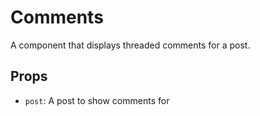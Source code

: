 # Comments

A component that displays threaded comments for a post.

## Props

- `post`: A post to show comments for
